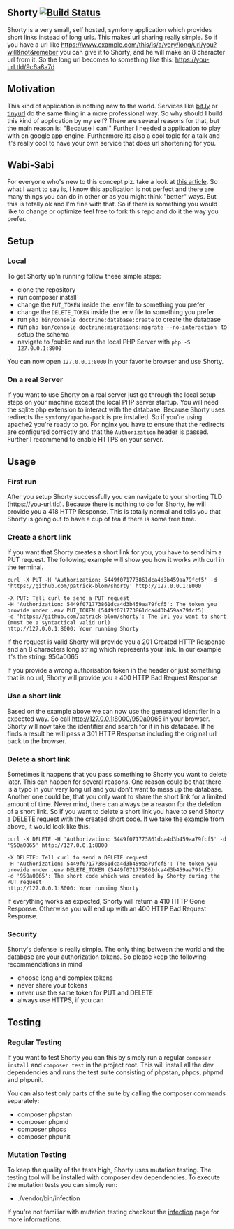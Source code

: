 ## Shorty [![Build Status](https://travis-ci.org/patrick-blom/shorty.svg?branch=master)](https://travis-ci.org/patrick-blom/shorty)
Shorty is a very small, self hosted, symfony application which provides
short links instead of long urls. This makes url sharing really simple.
So if you have a url like
https://www.example.com/this/is/a/very/long/url/you?will&not&remeber you
can give it to Shorty, and he will make an 8 character url from it. So
the long url becomes to something like this:
https://you-url.tld/9c6a8a7d

## Motivation
This kind of application is nothing new to the world. Services like
[bit.ly](https://bitly.com/) or [tinyurl](https://tinyurl.com/) do the
same thing in a more professional way. So why should I build this kind
of application by my self? There are several reasons for that, but the
main reason is: "Because I can!" Further I needed a application to play
with on google app engine. Furthermore its also a cool topic for a talk
and it's really cool to have your own service that does url shortening
for you.

## Wabi-Sabi
For everyone who's new to this concept plz. take a look at
[this article](https://en.wikipedia.org/wiki/Wabi-sabi). So what I want
to say is, I know this application is not perfect and there are many
things you can do in other or as you might think "better" ways. But this
is totally ok and I'm fine with that. So if there is something you would
like to change or optimize feel free to fork this repo and do it the way
you prefer.

## Setup
### Local
To get Shorty up'n running follow these simple steps:

- clone the repository
- run composer install`
- change the `PUT_TOKEN` inside the .env file to something you prefer
- change the `DELETE_TOKEN` inside the .env file to something you prefer
- run `php bin/console doctrine:database:create` to create the database
- run `php bin/console doctrine:migrations:migrate --no-interaction ` to setup the schema
- navigate to /public and run the local PHP Server with `php -S 127.0.0.1:8000`

You can now open `127.0.0.1:8000` in your favorite browser and use
Shorty.

### On a real Server
If you want to use Shorty on a real server just go through the local
setup steps on your machine except the local PHP server startup. You
will need the sqlite php extension to interact with the database. Because 
Shorty uses redirects the `symfony/apache-pack` is pre installed. So if 
you're using apache2 you're ready to go. For nginx you have to ensure 
that the redirects are configured correctly and that the `Authorization`
 header is passed. Further I recommend to enable HTTPS on your server.

## Usage
### First run
After you setup Shorty successfully you can navigate to your shorting
TLD (https://you-url.tld). Because there is nothing to do for Shorty, he
will provide you a 418 HTTP Response. This is totally normal and tells
you that Shorty is going out to have a cup of tea if there is some free time.

### Create a short link
If you want that Shorty creates a short link for you, you have to send
him a PUT request. The following example will show you how it works with
curl in the terminal.

```
curl -X PUT -H 'Authorization: 5449f071773861dca4d3b459aa79fcf5' -d 'https://github.com/patrick-blom/shorty' http://127.0.0.1:8000
```
```
-X PUT: Tell curl to send a PUT request
-H 'Authorization: 5449f071773861dca4d3b459aa79fcf5': The token you provide under .env PUT_TOKEN (5449f071773861dca4d3b459aa79fcf5)
-d 'https://github.com/patrick-blom/shorty': The Url you want to short (must be a syntactical valid url)
http://127.0.0.1:8000: Your running Shorty
``` 

If the request is valid Shorty will provide you a 201 Created HTTP
Response and an 8 characters long string which represents your link. In 
our example it's the string: 950a0065

If you provide a wrong authorisation token in the header or just
something that is no url, Shorty will provide you a 400 HTTP Bad Request
Response

### Use a short link
Based on the example above we can now use the generated identifier in a
expected way. So call http://127.0.0.1:8000/950a0065 in your browser.
Shorty will now take the identifier and search for it in his database.
If he finds a result he will pass a 301 HTTP Response including the 
original url back to the browser. 

### Delete a short link
Sometimes it happens that you pass something to Shorty you want to delete 
later. This can happen for several reasons. One reason could be that there is a typo
in your very long url and you don't want to mess up the database. Another one 
could be, that you only want to share the short link for a limited amount of time.
Never mind, there can always be a reason for the deletion of a short link. So if
you want to delete a short link you have to send Shorty a DELETE request with the
created short code. If we take the example from above, it would look like this.

```
curl -X DELETE -H 'Authorization: 5449f071773861dca4d3b459aa79fcf5' -d '950a0065' http://127.0.0.1:8000
```
```
-X DELETE: Tell curl to send a DELETE request
-H 'Authorization: 5449f071773861dca4d3b459aa79fcf5': The token you provide under .env DELETE_TOKEN (5449f071773861dca4d3b459aa79fcf5)
-d '950a0065': The short code which was created by Shorty during the PUT request
http://127.0.0.1:8000: Your running Shorty
``` 

If everything works as expected, Shorty will return a 410 HTTP Gone Response. 
Otherwise you will end up with an 400 HTTP Bad Request Response.

### Security
Shorty's defense is really simple. The only thing between the world and the database
are your authorization tokens. So please keep the following recommendations in mind

- choose long and complex tokens
- never share your tokens 
- never use the same token for PUT and DELETE 
- always use HTTPS, if you can

## Testing
### Regular Testing
If you want to test Shorty you can this by simply run a regular
`composer install` and `composer test` in the project root. This will
install all the dev dependencies and runs the test suite consisting of 
phpstan, phpcs, phpmd and phpunit.

You can also test only parts of the suite by calling the composer 
commands separately:

- composer phpstan  
- composer phpmd  
- composer phpcs  
- composer phpunit  

### Mutation Testing
To keep the quality of the tests high, Shorty uses mutation testing. 
The testing tool will be installed with composer dev dependencies. To 
execute the mutation tests you can simply run: 

- ./vendor/bin/infection

If you're not familiar with mutation testing checkout the 
[infection](https://infection.github.io/guide/) page for more informations.

